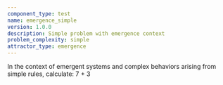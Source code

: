 ```yaml
---
component_type: test
name: emergence_simple
version: 1.0.0
description: Simple problem with emergence context
problem_complexity: simple
attractor_type: emergence
---
```


In the context of emergent systems and complex behaviors arising from simple rules, calculate: 7 + 3
